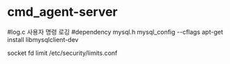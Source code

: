# cmd_agent-server

#log.c          사용자 명령 로깅
#dependency     mysql.h
                mysql_config --cflags
                                apt-get install libmysqlclient-dev

socket fd limit 
/etc/security/limits.conf

